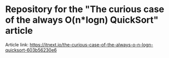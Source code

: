 # Repository for the "The curious case of the always O(n*logn) QuickSort" article

Article link: https://itnext.io/the-curious-case-of-the-always-o-n-logn-quicksort-603b56230e6
